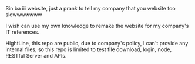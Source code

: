 Sin ba iii website, just a prank to tell my company that you website too slowwwwwww

I wish can use my own knowledge to remake the website for my company's IT references.

HightLine, this repo are public, due to company's policy, I can't provide any internal files, so this repo is limited to test file download, login, node, RESTful Server and APIs.
